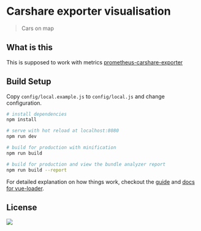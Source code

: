 # Carshare exporter visualisation

> Cars on map

## What is this

This is supposed to work with metrics [prometheus-carshare-exporter](https://github.com/ra100/prometheus-carshare-exporter)

## Build Setup

Copy `config/local.example.js` to `config/local.js` and change configuration.

``` bash
# install dependencies
npm install

# serve with hot reload at localhost:8080
npm run dev

# build for production with minification
npm run build

# build for production and view the bundle analyzer report
npm run build --report
```

For detailed explanation on how things work, checkout the [guide](http://vuejs-templates.github.io/webpack/) and [docs for vue-loader](http://vuejs.github.io/vue-loader).

## License

![](http://www.wtfpl.net/wp-content/uploads/2012/12/wtfpl.svg)
